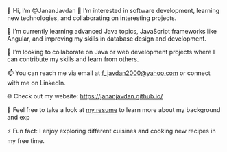 👋 Hi, I’m @JananJavdan
👀 I’m interested in software development, learning new technologies, and collaborating on interesting projects.

🌱 I’m currently learning advanced Java topics, JavaScript frameworks like Angular, and improving my skills in database design and development.

💞️ I’m looking to collaborate on Java or web development projects where I can contribute my skills and learn from others.

📫 You can reach me via email at f_javdan2000@yahoo.com or connect with me on LinkedIn.

🌐 Check out my website: https://jananjavdan.github.io/

💼 Feel free to take a look at [my resume](https://github.com/<jouw-gebruikersnaam>/<repository-naam>/blob/main/Janan%20Javdan%20CV.html) to learn more about my background and exp




⚡ Fun fact: I enjoy exploring different cuisines and cooking new recipes in my free time.
